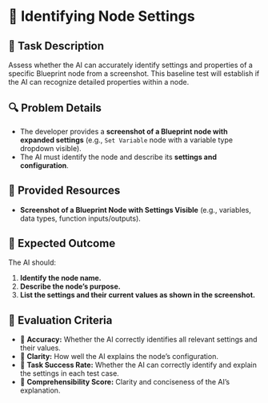 # 🐛 Identifying Node Settings

## 📌 Task Description
Assess whether the AI can accurately identify settings and properties of a specific Blueprint node from a screenshot. This baseline test will establish if the AI can recognize detailed properties within a node.

## 🔍 Problem Details
- The developer provides a **screenshot of a Blueprint node with expanded settings** (e.g., `Set Variable` node with a variable type dropdown visible).  
- The AI must identify the node and describe its **settings and configuration**.  

## 📁 Provided Resources
- **Screenshot of a Blueprint Node with Settings Visible** (e.g., variables, data types, function inputs/outputs).  

## 🔨 Expected Outcome
The AI should:
1. **Identify the node name.**  
2. **Describe the node’s purpose.**  
3. **List the settings and their current values as shown in the screenshot.**  

## 📐 Evaluation Criteria
- 📐 **Accuracy:** Whether the AI correctly identifies all relevant settings and their values.  
- 📝 **Clarity:** How well the AI explains the node’s configuration.  
- 📌 **Task Success Rate:** Whether the AI can correctly identify and explain the settings in each test case.  
- 💬 **Comprehensibility Score:** Clarity and conciseness of the AI’s explanation.  
